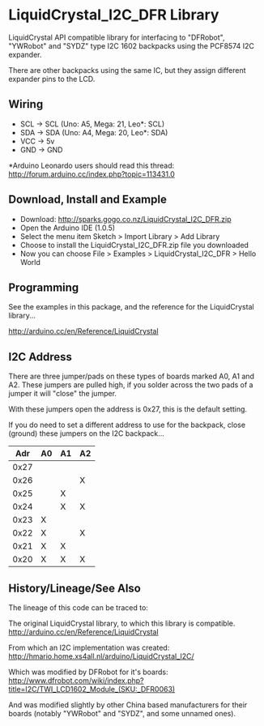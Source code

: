 LiquidCrystal_I2C_DFR Library
=============================

LiquidCrystal API compatible library for interfacing
to "DFRobot", "YWRobot" and "SYDZ" type I2C 1602 backpacks 
using the PCF8574 I2C expander.

There are other backpacks using the same IC, but they 
assign different expander pins to the LCD.

Wiring
------

* SCL     ->     SCL (Uno: A5, Mega: 21, Leo*: SCL)
* SDA     ->     SDA (Uno: A4, Mega: 20, Leo*: SDA)
* VCC     ->     5v
* GND     ->     GND

*Arduino Leonardo users should read this thread:  http://forum.arduino.cc/index.php?topic=113431.0

Download, Install and Example
-----------------------------

* Download: http://sparks.gogo.co.nz/LiquidCrystal_I2C_DFR.zip
* Open the Arduino IDE (1.0.5)
* Select the menu item Sketch > Import Library > Add Library
* Choose to install the LiquidCrystal_I2C_DFR.zip file you downloaded
* Now you can choose File > Examples > LiquidCrystal_I2C_DFR > Hello World

Programming
------------

See the examples in this package, and the reference for the
LiquidCrystal library...

http://arduino.cc/en/Reference/LiquidCrystal

I2C Address
-----------
There are three jumper/pads on these types of boards marked A0, 
A1 and A2.  These jumpers are pulled high, if you solder across 
the two pads of a jumper it will "close" the jumper.

With these jumpers open the address is 0x27, this is the default
setting.

If you do need to set a different address to use for the
backpack, close (ground) these jumpers on the I2C backpack...

| Adr      | A0  |  A1  | A2  |
| -------- | --- |  --- | --- |
| 0x27     |     |      |     |
| 0x26     |     |      |  X  |
| 0x25     |     |   X  |     |
| 0x24     |     |   X  |  X  |
| 0x23     | X   |      |     |
| 0x22     | X   |      |  X  |
| 0x21     | X   |   X  |     |
| 0x20     | X   |   X  |  X  |


History/Lineage/See Also
------------------------

The lineage of this code can be traced to:

The original LiquidCrystal library, to which this library
is compatible.
http://arduino.cc/en/Reference/LiquidCrystal

From which an I2C implementation was created:
http://hmario.home.xs4all.nl/arduino/LiquidCrystal_I2C/

Which was modified by DFRobot for it's boards:
http://www.dfrobot.com/wiki/index.php?title=I2C/TWI_LCD1602_Module_(SKU:_DFR0063)

And was modified slightly by other China based manufacturers
for their boards (notably "YWRobot" and "SYDZ", and some unnamed ones).
